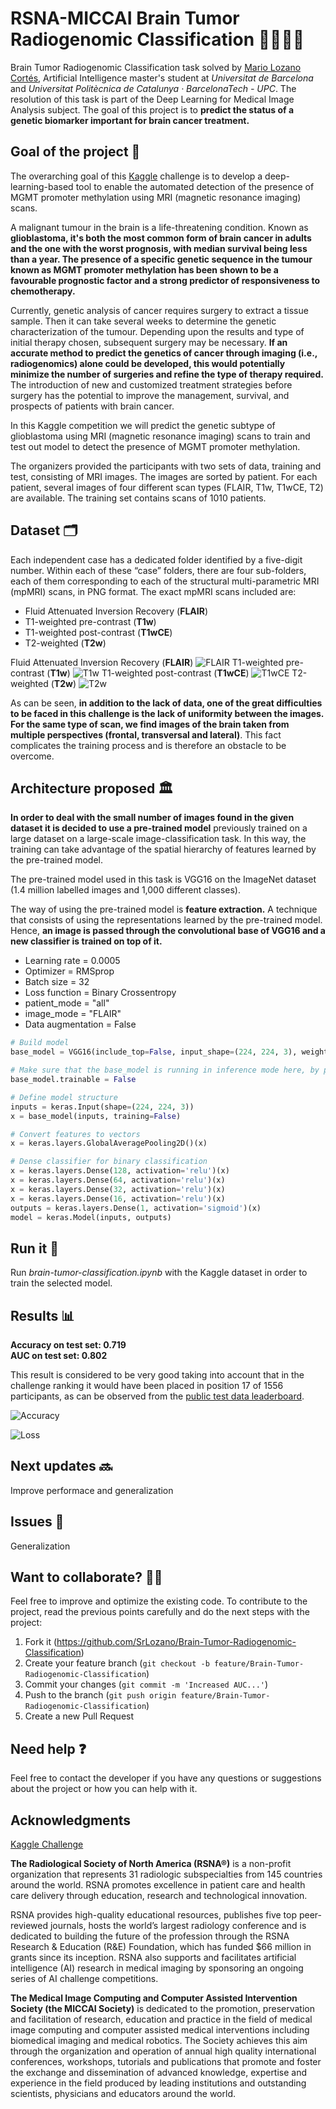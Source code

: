 # RSNA-MICCAI Brain Tumor Radiogenomic Classification 🧠👨‍⚕️🤖 
Brain Tumor Radiogenomic Classification task solved by [Mario Lozano Cortés](https://github.com/SrLozano), Artificial Intelligence master's student at _Universitat de Barcelona_ and _Universitat Politècnica de Catalunya · BarcelonaTech - UPC_. The resolution of this task is part of the Deep Learning for Medical Image Analysis subject. The goal of this project is to **predict the status of a genetic biomarker important for brain cancer treatment.**

## Goal of the project 💯
The overarching goal of this [Kaggle](https://www.kaggle.com/competitions/rsna-miccai-brain-tumor-radiogenomic-classification) challenge is to develop a deep-learning-based tool to enable the automated detection of the presence of MGMT promoter methylation using MRI (magnetic resonance imaging) scans.

A malignant tumour in the brain is a life-threatening condition. Known as **glioblastoma, it's both the most common form of brain cancer in adults and the one with the worst prognosis, with median survival being less than a year. The presence of a specific genetic sequence in the tumour known as MGMT promoter methylation has been shown to be a favourable prognostic factor and a strong predictor of responsiveness to chemotherapy.** 

Currently, genetic analysis of cancer requires surgery to extract a tissue sample. Then it can take several weeks to determine the genetic characterization of the tumour. Depending upon the results and type of initial therapy chosen, subsequent surgery may be necessary. **If an accurate method to predict the genetics of cancer through imaging (i.e., radiogenomics) alone could be developed, this would potentially minimize the number of surgeries and refine the type of therapy required.** The introduction of new and customized treatment strategies before surgery has the potential to improve the management, survival, and prospects of patients with brain cancer.

In this Kaggle competition we will predict the genetic subtype of glioblastoma using MRI (magnetic resonance imaging) scans to train and test out model to detect the presence of MGMT promoter methylation. 

The organizers provided the participants with two sets of data, training and test, consisting of MRI images. The images are sorted by patient. For each patient, several images of four different scan types (FLAIR, T1w, T1wCE, T2) are available. The training set contains scans of 1010 patients. 

## Dataset  🗂
Each independent case has a dedicated folder identified by a five-digit number. Within each of these “case” folders, there are four sub-folders, each of them corresponding to each of the structural multi-parametric MRI (mpMRI) scans, in PNG format. The exact mpMRI scans included are:

-   Fluid Attenuated Inversion Recovery (**FLAIR**)
-   T1-weighted pre-contrast (**T1w**)
-   T1-weighted post-contrast (**T1wCE**)
-   T2-weighted (**T2w**)

Fluid Attenuated Inversion Recovery (**FLAIR**)
	![FLAIR](docs/images/FLAIR_visualization.png)
T1-weighted pre-contrast (**T1w**)
 ![T1w](docs/images/T1w_visualization.png)
T1-weighted post-contrast (**T1wCE**)
![T1wCE](docs/images/T1wCE_visualization.png)
T2-weighted (**T2w**)
![T2w](docs/images/T2w_visualization.png)

As can be seen, **in addition to the lack of data, one of the great difficulties to be faced in this challenge is the lack of uniformity between the images. For the same type of scan, we find images of the brain taken from multiple perspectives (frontal, transversal and lateral)**. This fact complicates the training process and is therefore an obstacle to be overcome.

## Architecture proposed 🏛

**In order to deal with the small number of images found in the given dataset it is decided to use a pre-trained model** previously trained on a large dataset on a large-scale image-classification task. In this way, the training can take advantage of the spatial hierarchy of features learned by the pre-trained model.

The pre-trained model used in this task is VGG16 on the ImageNet dataset (1.4 million labelled images and 1,000 different classes).

The way of using the pre-trained model is **feature extraction.** A technique that consists of using the representations learned by the pre-trained model. Hence, **an image is passed through the convolutional base of VGG16 and a new classifier is trained on top of it.** 

- Learning rate = 0.0005    
- Optimizer = RMSprop
- Batch size = 32
- Loss function = Binary Crossentropy
- patient_mode = "all"    
- image_mode = "FLAIR"    
- Data augmentation = False 

```python
# Build model
base_model = VGG16(include_top=False, input_shape=(224, 224, 3), weights='imagenet')

# Make sure that the base_model is running in inference mode here, by passing `training=False`
base_model.trainable = False

# Define model structure
inputs = keras.Input(shape=(224, 224, 3))
x = base_model(inputs, training=False)

# Convert features to vectors
x = keras.layers.GlobalAveragePooling2D()(x)

# Dense classifier for binary classification
x = keras.layers.Dense(128, activation='relu')(x)
x = keras.layers.Dense(64, activation='relu')(x)
x = keras.layers.Dense(32, activation='relu')(x)
x = keras.layers.Dense(16, activation='relu')(x)
outputs = keras.layers.Dense(1, activation='sigmoid')(x)
model = keras.Model(inputs, outputs)
```

## Run it 🚀

Run *brain-tumor-classification.ipynb* with the Kaggle dataset in order to train the selected model.

## Results 📊

**Accuracy on test set: 0.719**  
**AUC on test set: 0.802**  

This result is considered to be very good taking into account that in the challenge ranking it would have been placed in position 17 of 1556 participants, as can be observed from the [public test data leaderboard](https://www.kaggle.com/competitions/rsna-miccai-brain-tumor-radiogenomic-classification/leaderboard?tab=public).

![Accuracy](docs/images/Brain_Tumor_accuracy.png)

![Loss](docs/images/Brain_Tumor_loss.png)

## Next updates 🔜

Improve performace and generalization

## Issues 🤕

Generalization

## Want to collaborate? 🙋🏻
Feel free to improve and optimize the existing code. To contribute to the project, read the previous points carefully and do the next steps with the project:
1. Fork it (<https://github.com/SrLozano/Brain-Tumor-Radiogenomic-Classification>)
2. Create your feature branch (`git checkout -b feature/Brain-Tumor-Radiogenomic-Classification`)
3. Commit your changes (`git commit -m 'Increased AUC...'`)
4. Push to the branch (`git push origin feature/Brain-Tumor-Radiogenomic-Classification`)
5. Create a new Pull Request

## Need help ❓
Feel free to contact the developer if you have any questions or suggestions about the project or how you can help with it.

## Acknowledgments

[Kaggle Challenge](https://www.kaggle.com/competitions/rsna-miccai-brain-tumor-radiogenomic-classification)

**The Radiological Society of North America (RSNA®)** is a non-profit organization that represents 31 radiologic subspecialties from 145 countries around the world. RSNA promotes excellence in patient care and health care delivery through education, research and technological innovation.

RSNA provides high-quality educational resources, publishes five top peer-reviewed journals, hosts the world’s largest radiology conference and is dedicated to building the future of the profession through the RSNA Research & Education (R&E) Foundation, which has funded $66 million in grants since its inception. RSNA also supports and facilitates artificial intelligence (AI) research in medical imaging by sponsoring an ongoing series of AI challenge competitions.

**The Medical Image Computing and Computer Assisted Intervention Society (the MICCAI Society)** is dedicated to the promotion, preservation and facilitation of research, education and practice in the field of medical image computing and computer assisted medical interventions including biomedical imaging and medical robotics. The Society achieves this aim through the organization and operation of annual high quality international conferences, workshops, tutorials and publications that promote and foster the exchange and dissemination of advanced knowledge, expertise and experience in the field produced by leading institutions and outstanding scientists, physicians and educators around the world.
